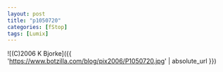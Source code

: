 ```yaml
---
layout: post
title: "p1050720"
categories: [fStop]
tags: [Lumix]
---
```



![(C)2006 K Bjorke]({{ 'https://www.botzilla.com/blog/pix2006/P1050720.jpg' | absolute_url }})


